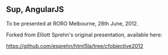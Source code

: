 ## Sup, AngularJS

To be presented at RORO Melbourne, 28th June, 2012.

Forked from Elliott Sprehn's original presentation, available here:

https://github.com/esprehn/html5la/tree/cfobjective2012

